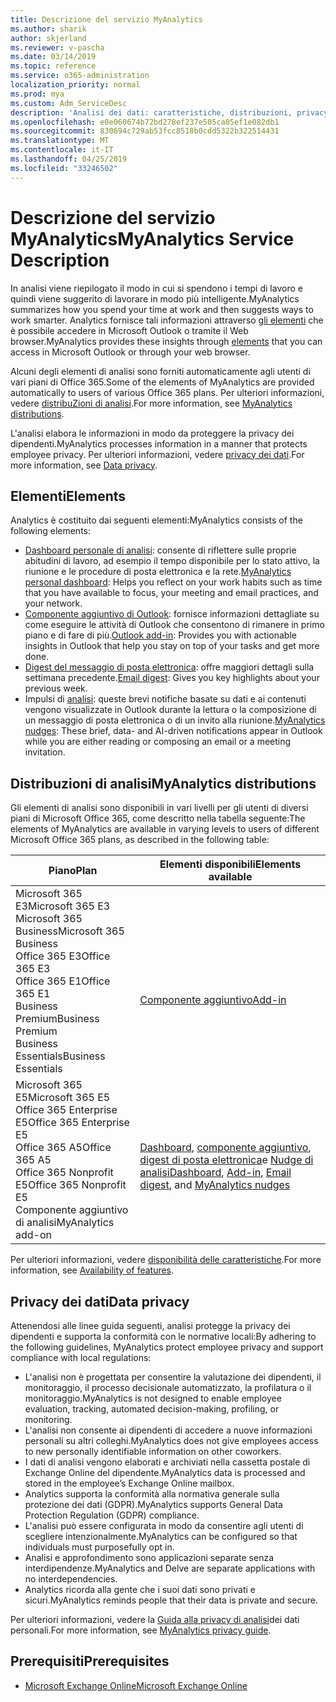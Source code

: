 ```yaml
---
title: Descrizione del servizio MyAnalytics
ms.author: sharik
author: skjerland
ms.reviewer: v-pascha
ms.date: 03/14/2019
ms.topic: reference
ms.service: o365-administration
localization_priority: normal
ms.prod: mya
ms.custom: Adm_ServiceDesc
description: 'Analisi dei dati: caratteristiche, distribuzioni, privacy e prerequisiti'
ms.openlocfilehash: e0e060674b72bd278ef237e505ca05ef1e082db1
ms.sourcegitcommit: 830694c729ab53fcc8518b0cdd5322b322514431
ms.translationtype: MT
ms.contentlocale: it-IT
ms.lasthandoff: 04/25/2019
ms.locfileid: "33246502"
---
```

# <a name="myanalytics-service-description"></a><span data-ttu-id="ef6a1-103">Descrizione del servizio MyAnalytics</span><span class="sxs-lookup"><span data-stu-id="ef6a1-103">MyAnalytics Service Description</span></span>

<span data-ttu-id="ef6a1-104">In analisi viene riepilogato il modo in cui si spendono i tempi di lavoro e quindi viene suggerito di lavorare in modo più intelligente.</span><span class="sxs-lookup"><span data-stu-id="ef6a1-104">MyAnalytics summarizes how you spend your time at work and then suggests ways to work smarter.</span></span> <span data-ttu-id="ef6a1-105">Analytics fornisce tali informazioni attraverso [gli elementi](#elements) che è possibile accedere in Microsoft Outlook o tramite il Web browser.</span><span class="sxs-lookup"><span data-stu-id="ef6a1-105">MyAnalytics provides these insights through [elements](#elements) that you can access in Microsoft Outlook or through your web browser.</span></span>

<span data-ttu-id="ef6a1-106">Alcuni degli elementi di analisi sono forniti automaticamente agli utenti di vari piani di Office 365.</span><span class="sxs-lookup"><span data-stu-id="ef6a1-106">Some of the elements of MyAnalytics are provided automatically to users of various Office 365 plans.</span></span> <span data-ttu-id="ef6a1-107">Per ulteriori informazioni, vedere [distribuZioni di analisi](#myanalytics-distributions).</span><span class="sxs-lookup"><span data-stu-id="ef6a1-107">For more information, see [MyAnalytics distributions](#myanalytics-distributions).</span></span>  

<span data-ttu-id="ef6a1-108">L'analisi elabora le informazioni in modo da proteggere la privacy dei dipendenti.</span><span class="sxs-lookup"><span data-stu-id="ef6a1-108">MyAnalytics processes information in a manner that protects employee privacy.</span></span> <span data-ttu-id="ef6a1-109">Per ulteriori informazioni, vedere [privacy dei dati](#data-privacy).</span><span class="sxs-lookup"><span data-stu-id="ef6a1-109">For more information, see [Data privacy](#data-privacy).</span></span>

## <a name="elements"></a><span data-ttu-id="ef6a1-110">Elementi</span><span class="sxs-lookup"><span data-stu-id="ef6a1-110">Elements</span></span>

<span data-ttu-id="ef6a1-111">Analytics è costituito dai seguenti elementi:</span><span class="sxs-lookup"><span data-stu-id="ef6a1-111">MyAnalytics consists of the following elements:</span></span>

* <span data-ttu-id="ef6a1-112">[Dashboard personale di analisi](https://docs.microsoft.com/workplace-analytics/myanalytics/use/dashboard): consente di riflettere sulle proprie abitudini di lavoro, ad esempio il tempo disponibile per lo stato attivo, la riunione e le procedure di posta elettronica e la rete.</span><span class="sxs-lookup"><span data-stu-id="ef6a1-112">[MyAnalytics personal dashboard](https://docs.microsoft.com/workplace-analytics/myanalytics/use/dashboard): Helps you reflect on your work habits such as time that you have available to focus, your meeting and email practices, and your network.</span></span>
* <span data-ttu-id="ef6a1-113">[Componente aggiuntivo di Outlook](https://docs.microsoft.com/workplace-analytics/myanalytics/use/add-in): fornisce informazioni dettagliate su come eseguire le attività di Outlook che consentono di rimanere in primo piano e di fare di più.</span><span class="sxs-lookup"><span data-stu-id="ef6a1-113">[Outlook add-in](https://docs.microsoft.com/workplace-analytics/myanalytics/use/add-in): Provides you with actionable insights in Outlook that help you stay on top of your tasks and get more done.</span></span>
* <span data-ttu-id="ef6a1-114">[Digest del messaggio di posta elettronica](https://docs.microsoft.com/workplace-analytics/myanalytics/use/email-digest): offre maggiori dettagli sulla settimana precedente.</span><span class="sxs-lookup"><span data-stu-id="ef6a1-114">[Email digest](https://docs.microsoft.com/workplace-analytics/myanalytics/use/email-digest): Gives you key highlights about your previous week.</span></span>
* <span data-ttu-id="ef6a1-115">Impulsi di [analisi](https://docs.microsoft.com/workplace-analytics/myanalytics/use/mya-notifications): queste brevi notifiche basate su dati e ai contenuti vengono visualizzate in Outlook durante la lettura o la composizione di un messaggio di posta elettronica o di un invito alla riunione.</span><span class="sxs-lookup"><span data-stu-id="ef6a1-115">[MyAnalytics nudges](https://docs.microsoft.com/workplace-analytics/myanalytics/use/mya-notifications): These brief, data- and AI-driven notifications appear in Outlook while you are either reading or composing an email or a meeting invitation.</span></span>

## <a name="myanalytics-distributions"></a><span data-ttu-id="ef6a1-116">Distribuzioni di analisi</span><span class="sxs-lookup"><span data-stu-id="ef6a1-116">MyAnalytics distributions</span></span>

<span data-ttu-id="ef6a1-117">Gli elementi di analisi sono disponibili in vari livelli per gli utenti di diversi piani di Microsoft Office 365, come descritto nella tabella seguente:</span><span class="sxs-lookup"><span data-stu-id="ef6a1-117">The elements of MyAnalytics are available in varying levels to users of different Microsoft Office 365 plans, as described in the following table:</span></span>

| <span data-ttu-id="ef6a1-118">Piano</span><span class="sxs-lookup"><span data-stu-id="ef6a1-118">Plan</span></span> | <span data-ttu-id="ef6a1-119">Elementi disponibili</span><span class="sxs-lookup"><span data-stu-id="ef6a1-119">Elements available</span></span> |
| --- | --- |
| <span data-ttu-id="ef6a1-120">Microsoft 365 E3</span><span class="sxs-lookup"><span data-stu-id="ef6a1-120">Microsoft 365 E3</span></span></br><span data-ttu-id="ef6a1-121">Microsoft 365 Business</span><span class="sxs-lookup"><span data-stu-id="ef6a1-121">Microsoft 365 Business</span></span></br><span data-ttu-id="ef6a1-122">Office 365 E3</span><span class="sxs-lookup"><span data-stu-id="ef6a1-122">Office 365 E3</span></span></br><span data-ttu-id="ef6a1-123">Office 365 E1</span><span class="sxs-lookup"><span data-stu-id="ef6a1-123">Office 365 E1</span></span></br><span data-ttu-id="ef6a1-124">Business Premium</span><span class="sxs-lookup"><span data-stu-id="ef6a1-124">Business Premium</span></span></br><span data-ttu-id="ef6a1-125">Business Essentials</span><span class="sxs-lookup"><span data-stu-id="ef6a1-125">Business Essentials</span></span> | </br></br></br>[<span data-ttu-id="ef6a1-126">Componente aggiuntivo</span><span class="sxs-lookup"><span data-stu-id="ef6a1-126">Add-in</span></span>](https://docs.microsoft.com/en-us/workplace-analytics/myanalytics/use/add-in) |
| <span data-ttu-id="ef6a1-127">Microsoft 365 E5</span><span class="sxs-lookup"><span data-stu-id="ef6a1-127">Microsoft 365 E5</span></span></br><span data-ttu-id="ef6a1-128">Office 365 Enterprise E5</span><span class="sxs-lookup"><span data-stu-id="ef6a1-128">Office 365 Enterprise E5</span></span></br><span data-ttu-id="ef6a1-129">Office 365 A5</span><span class="sxs-lookup"><span data-stu-id="ef6a1-129">Office 365 A5</span></span></br><span data-ttu-id="ef6a1-130">Office 365 Nonprofit E5</span><span class="sxs-lookup"><span data-stu-id="ef6a1-130">Office 365 Nonprofit E5</span></span></br><span data-ttu-id="ef6a1-131">Componente aggiuntivo di analisi</span><span class="sxs-lookup"><span data-stu-id="ef6a1-131">MyAnalytics add-on</span></span> | </br><span data-ttu-id="ef6a1-132">[Dashboard](https://docs.microsoft.com/en-us/workplace-analytics/myanalytics/use/dashboard), [componente aggiuntivo](https://docs.microsoft.com/en-us/workplace-analytics/myanalytics/use/add-in), [digest di posta elettronica](https://docs.microsoft.com/en-us/workplace-analytics/myanalytics/use/email-digest)e [Nudge di analisi](https://docs.microsoft.com/en-us/workplace-analytics/myanalytics/use/mya-notifications)</span><span class="sxs-lookup"><span data-stu-id="ef6a1-132">[Dashboard](https://docs.microsoft.com/en-us/workplace-analytics/myanalytics/use/dashboard), [Add-in](https://docs.microsoft.com/en-us/workplace-analytics/myanalytics/use/add-in), [Email digest](https://docs.microsoft.com/en-us/workplace-analytics/myanalytics/use/email-digest), and [MyAnalytics nudges](https://docs.microsoft.com/en-us/workplace-analytics/myanalytics/use/mya-notifications)</span></span> |

<span data-ttu-id="ef6a1-133">Per ulteriori informazioni, vedere [disponibilità delle caratteristiche](https://docs.microsoft.com/workplace-analytics/myanalytics/overview/plans-environments).</span><span class="sxs-lookup"><span data-stu-id="ef6a1-133">For more information, see [Availability of features](https://docs.microsoft.com/workplace-analytics/myanalytics/overview/plans-environments).</span></span>

## <a name="data-privacy"></a><span data-ttu-id="ef6a1-134">Privacy dei dati</span><span class="sxs-lookup"><span data-stu-id="ef6a1-134">Data privacy</span></span>

<span data-ttu-id="ef6a1-135">Attenendosi alle linee guida seguenti, analisi protegge la privacy dei dipendenti e supporta la conformità con le normative locali:</span><span class="sxs-lookup"><span data-stu-id="ef6a1-135">By adhering to the following guidelines, MyAnalytics protect employee privacy and support compliance with local regulations:</span></span>

* <span data-ttu-id="ef6a1-136">L'analisi non è progettata per consentire la valutazione dei dipendenti, il monitoraggio, il processo decisionale automatizzato, la profilatura o il monitoraggio.</span><span class="sxs-lookup"><span data-stu-id="ef6a1-136">MyAnalytics is not designed to enable employee evaluation, tracking, automated decision-making, profiling, or monitoring.</span></span>
* <span data-ttu-id="ef6a1-137">L'analisi non consente ai dipendenti di accedere a nuove informazioni personali su altri colleghi.</span><span class="sxs-lookup"><span data-stu-id="ef6a1-137">MyAnalytics does not give employees access to new personally identifiable information on other coworkers.</span></span>
* <span data-ttu-id="ef6a1-138">I dati di analisi vengono elaborati e archiviati nella cassetta postale di Exchange Online del dipendente.</span><span class="sxs-lookup"><span data-stu-id="ef6a1-138">MyAnalytics data is processed and stored in the employee’s Exchange Online mailbox.</span></span>
* <span data-ttu-id="ef6a1-139">Analytics supporta la conformità alla normativa generale sulla protezione dei dati (GDPR).</span><span class="sxs-lookup"><span data-stu-id="ef6a1-139">MyAnalytics supports General Data Protection Regulation (GDPR) compliance.</span></span>
* <span data-ttu-id="ef6a1-140">L'analisi può essere configurata in modo da consentire agli utenti di scegliere intenzionalmente.</span><span class="sxs-lookup"><span data-stu-id="ef6a1-140">MyAnalytics can be configured so that individuals must purposefully opt in.</span></span>
* <span data-ttu-id="ef6a1-141">Analisi e approfondimento sono applicazioni separate senza interdipendenze.</span><span class="sxs-lookup"><span data-stu-id="ef6a1-141">MyAnalytics and Delve are separate applications with no interdependencies.</span></span>
* <span data-ttu-id="ef6a1-142">Analytics ricorda alla gente che i suoi dati sono privati e sicuri.</span><span class="sxs-lookup"><span data-stu-id="ef6a1-142">MyAnalytics reminds people that their data is private and secure.</span></span>

<span data-ttu-id="ef6a1-143">Per ulteriori informazioni, vedere la [Guida alla privacy di analisi](https://docs.microsoft.com/workplace-analytics/myanalytics/overview/privacy-guide)dei dati personali.</span><span class="sxs-lookup"><span data-stu-id="ef6a1-143">For more information, see [MyAnalytics privacy guide](https://docs.microsoft.com/workplace-analytics/myanalytics/overview/privacy-guide).</span></span>

## <a name="prerequisites"></a><span data-ttu-id="ef6a1-144">Prerequisiti</span><span class="sxs-lookup"><span data-stu-id="ef6a1-144">Prerequisites</span></span>

* [<span data-ttu-id="ef6a1-145">Microsoft Exchange Online</span><span class="sxs-lookup"><span data-stu-id="ef6a1-145">Microsoft Exchange Online</span></span>](https://docs.microsoft.com/office365/servicedescriptions/exchange-online-service-description/exchange-online-service-description)
